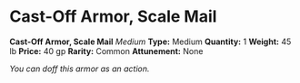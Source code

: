 # Cast-Off Armor, Scale Mail

**Cast-Off Armor, Scale Mail**
_Medium_
**Type:** Medium
**Quantity:** 1
**Weight:** 45 lb
**Price:** 40 gp
**Rarity:** Common
**Attunement:** None

*You can doff this armor as an action.*